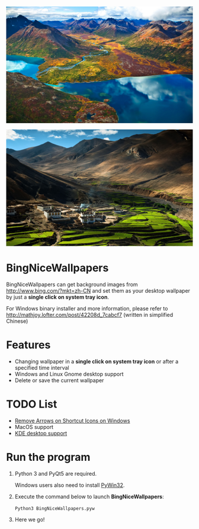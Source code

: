 ![enter image description here](https://github.com/redstoneleo/BingNiceWallpapers/blob/master/ChMkJlbKwaKIDMeuAAnTWQNEY3QAALGbQMureEACdNx268.jpg)

![enter image description here](https://github.com/redstoneleo/BingNiceWallpapers/blob/master/ChMkJ1bKwaWIcVF5ABUGcTTq3jUAALGbgGk4T4AFQaJ382.jpg)
# BingNiceWallpapers
BingNiceWallpapers can get background images from http://www.bing.com/?mkt=zh-CN and set them as your desktop wallpaper by just a **single click on system tray icon**.

 For Windows binary installer and more information, please refer to http://mathjoy.lofter.com/post/42208d_7cabcf7 (written in simplified Chinese)
# Features

 - Changing wallpaper in a **single click on system tray icon** or after
   a specified time interval  
 - Windows and Linux Gnome desktop support
 - Delete or save the current wallpaper

# TODO List
 - [Remove Arrows on Shortcut Icons on Windows](http://www.howtogeek.com/howto/windows-vista/disable-shortcut-icon-arrow-overlay-in-windows-vista/)
 - MacOS support
 - [KDE desktop support](https://github.com/redstoneleo/BingNiceWallpapers/issues/1)

# Run the program 
1. Python 3 and PyQt5 are required.

   Windows users also need to install [PyWin32](http://sourceforge.net/projects/pywin32/files/).

2. Execute the command below to launch **BingNiceWallpapers**:

   `Python3 BingNiceWallpapers.pyw`

3. Here we go!
